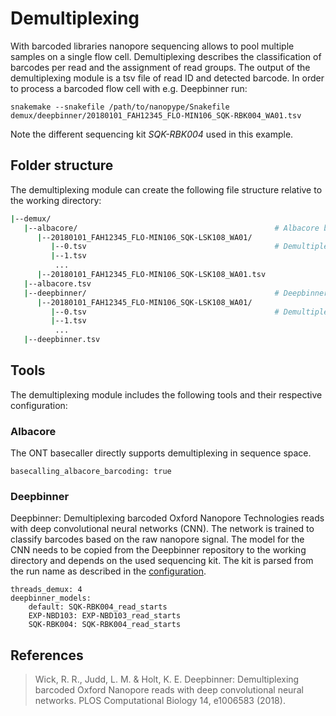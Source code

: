 # Demultiplexing

With barcoded libraries nanopore sequencing allows to pool multiple samples on a single flow cell. Demultiplexing describes the classification of barcodes per read and the assignment of read groups. The output of the demultiplexing module is a tsv file of read ID and detected barcode. In order to process a barcoded flow cell with e.g. Deepbinner run:

    snakemake --snakefile /path/to/nanopype/Snakefile demux/deepbinner/20180101_FAH12345_FLO-MIN106_SQK-RBK004_WA01.tsv

Note the different sequencing kit *SQK-RBK004* used in this example.

## Folder structure

The demultiplexing module can create the following file structure relative to the working directory:

```sh
|--demux/
   |--albacore/                                            # Albacore basecaller
      |--20180101_FAH12345_FLO-MIN106_SQK-LSK108_WA01/
         |--0.tsv                                          # Demultiplexed batches
         |--1.tsv
          ...
      |--20180101_FAH12345_FLO-MIN106_SQK-LSK108_WA01.tsv
   |--albacore.tsv
   |--deepbinner/                                          # Deepbinner neural network
      |--20180101_FAH12345_FLO-MIN106_SQK-LSK108_WA01/
         |--0.tsv                                          # Demultiplexed batches
         |--1.tsv
          ...
   |--deepbinner.tsv
```

## Tools

The demultiplexing module includes the following tools and their respective configuration:

### Albacore

The ONT basecaller directly supports demultiplexing in sequence space.

    basecalling_albacore_barcoding: true

### Deepbinner

Deepbinner: Demultiplexing barcoded Oxford Nanopore Technologies reads with deep convolutional neural networks (CNN). The network is trained to classify barcodes based on the raw nanopore signal. The model for the CNN needs to be copied from the Deepbinner repository to the working directory and depends on the used sequencing kit. The kit is parsed from the run name as described in the [configuration](../installation/configuration.md).

    threads_demux: 4
    deepbinner_models:
        default: SQK-RBK004_read_starts
        EXP-NBD103: EXP-NBD103_read_starts
        SQK-RBK004: SQK-RBK004_read_starts

## References

> Wick, R. R., Judd, L. M. & Holt, K. E. Deepbinner: Demultiplexing barcoded Oxford Nanopore reads with deep convolutional neural networks. PLOS Computational Biology 14, e1006583 (2018).
